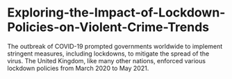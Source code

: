 # Exploring-the-Impact-of-Lockdown-Policies-on-Violent-Crime-Trends
The outbreak of COVID-19 prompted governments worldwide to implement stringent measures, including lockdowns, to mitigate the spread of the virus. The United Kingdom, like many other nations, enforced various lockdown policies from March 2020 to May 2021. 
